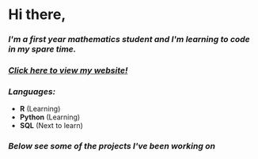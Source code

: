 # Hi there,

### _I'm a first year mathematics student and I'm learning to code in my spare time._

### _[Click here to view my website!](https://atcurry.github.io)_

### _Languages:_
- **R** (Learning)  
- **Python** (Learning)
- **SQL** (Next to learn)

### _Below see some of the projects I've been working on_
